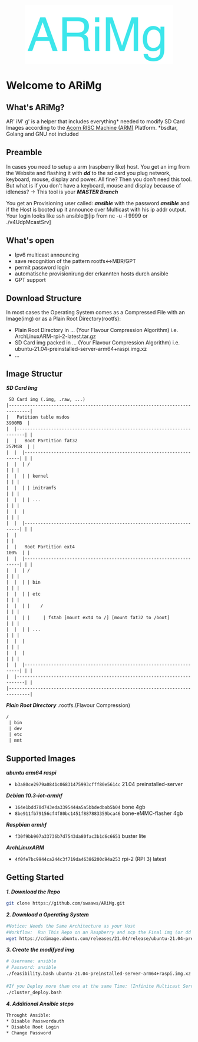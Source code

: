 
<p align="center">
    <img src="logo.svg" width="400">
</p>

# Welcome to ARiMg

## What's ARiMg?

AR' iM' g'  is a helper that includes everything* needed to
modify SD Card Images according to the [Acorn RISC Machine (ARM)](https://en.wikipedia.org/wiki/ARM_architecture) Platform.
*bsdtar, Golang and GNU not included


## Preamble
In cases you need to setup a arm (raspberry like) host.
You get an img from the Website and flashing it with _**dd**_ to the sd card
you plug network, keyboard, mouse, display and power. All fine?
Then you don't need this tool.
But what is if you don't have a keyboard, mouse and display because of idleness?
-> This tool is your _**MASTER Branch**_  

You get an Provisioning user called: _**ansible**_  with the password _**ansible**_
and if the Host is booted up it announce over Multicast with his ip addr output.
Your login looks like ssh ansible@[ip from nc -u -l 9999 or ./v4UdpMcastSrv]  


## What's open
* Ipv6 multicast announcing
* save recognition of the pattern rootfs<->MBR/GPT 
* permit password login
* automatische provisionirung der erkannten hosts durch ansible
* GPT support




## Download Structure

In most cases the Operating System comes as a Compressed File with an Image(img)
or as a Plain Root Directory(rootfs):

- Plain Root Directory in ... (Your Flavour Compression Algorithm)
  i.e. ArchLinuxARM-rpi-2-latest.tar.gz
- SD Card img packed in ... (Your Flavour Compression Algorithm)
  i.e. ubuntu-21.04-preinstalled-server-arm64+raspi.img.xz
- ...

## Image Structur

_**SD Card Img**_
```text
 SD Card img (.img, .raw, ...)
|------------------------------------------------------------------------------|
|   Patition table msdos                                               3900MB  |
|  |-------------------------------------------------------------------------| |
|  |   Boot Partition fat32                                          257MiB  | |
|  |  |--------------------------------------------------------------------| | |
|  |  | /                                                                  | | |
|  |  | | kernel                                                           | | |
|  |  | | initramfs                                                        | | |
|  |  | | ...                                                              | | |
|  |  |                                                                    | | |
|  |  |--------------------------------------------------------------------| | |
|  |                                                                         | |
|  |   Root Partition ext4                                             100%  | |
|  |  |--------------------------------------------------------------------| | |
|  |  | /                                                                  | | |
|  |  | | bin                                                              | | |
|  |  | | etc                                                              | | |
|  |  | |    /                                                             | | |
|  |  | |     | fstab [mount ext4 to /] [mount fat32 to /boot]             | | |
|  |  | | ...                                                              | | |
|  |  |                                                                    | | |
|  |  |                                                                    | | |
|  |  |--------------------------------------------------------------------| | |
|  |-------------------------------------------------------------------------| |
|------------------------------------------------------------------------------|
```

_**Plain Root Directory**_
.rootfs.(Flavour Compression)
```text
/
 | bin
 | dev
 | etc
 | mnt
```

## Supported Images


_**ubuntu  arm64 raspi**_
- `b3a80ce2979a0841c06831475993cfff80e5614c` 21.04 preinstalled-server

_**Debian 10.3-iot-armhf**_
- `164e1bdd70d743eda3395444a5a5bbdedbab5b04` bone 4gb
- `8be911fb79156cf4f80bc1451f887883359bca46` bone-eMMC-flasher 4gb


_**Raspbian armhf**_
- `f30f9bb907a33736b7d7543da80fac3b1d6c6651` buster lite

_**ArchLinuxARM**_
- `4f0fe7bc9944ca244c3f719da46386200d94a253` rpi-2 (RPI 3) latest



## Getting Started

_**1. Download the Repo**_
```bash
git clone https://github.com/swaaws/ARiMg.git
```

_**2. Download a Operating System**_
```bash
#Notice: Needs the Same Architecture as your Host
#Workflow:  Run This Repo on an Raspberry and scp the Final img (or dd the img to a second sd card)
wget https://cdimage.ubuntu.com/releases/21.04/release/ubuntu-21.04-preinstalled-server-arm64+raspi.img.xz
```

_**3. Create the modifyed img**_
```bash
# Username: ansible
# Password: ansible
./feasibility.bash ubuntu-21.04-preinstalled-server-arm64+raspi.img.xz

#If you Deploy more than one at the same Time: (Infinite Multicast Server)
./cluster_deploy.bash

```

_**4. Additional Ansible steps**_
```text
Throught Ansible:
* Disable Passwordauth
* Disable Root Login
* Change Password


```
